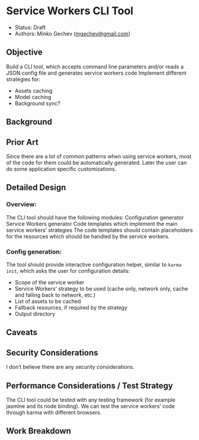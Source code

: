 # Service Workers CLI Tool
* Status: Draft
* Authors: Minko Gechev (mgechev@gmail.com)

## Objective
Build a CLI tool, which accepts command line parameters and/or reads a JSON config file and generates service workers code
Implement different strategies for:
* Assets caching
* Model caching
* Background sync?

## Background

## Prior Art
Since there are a lot of common patterns when using service workers, most of the code for them could be automatically generated. Later the user can do some application specific customizations.

## Detailed Design
### Overview:
The CLI tool should have the following modules:
Configuration generator
Service Workers generator
Code templates which implement the main service workers’ strategies
The code templates should contain placeholders for the resources which should be handled by the service workers.

### Config generation:
The tool should provide interactive configuration helper, similar to `karma init`, which asks the user for configuration details:
* Scope of the service worker
* Service Workers’ strategy to be used (cache only, network only, cache and falling back to network, etc.)
* List of assets to be cached
* Fallback resources, if required by the strategy
* Output directory

## Caveats

## Security Considerations
I don’t believe there are any security considerations.

## Performance Considerations / Test Strategy
The CLI tool could be tested with any testing framework (for example jasmine and its node binding).
We can test the service workers’ code through karma with different browsers.

## Work Breakdown